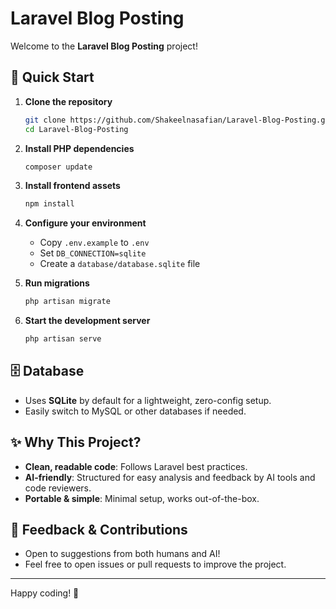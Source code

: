 # Laravel Blog Posting

Welcome to the **Laravel Blog Posting** project!

## 🚀 Quick Start

1. **Clone the repository**  
    ```bash
    git clone https://github.com/Shakeelnasafian/Laravel-Blog-Posting.git
    cd Laravel-Blog-Posting
    ```

2. **Install PHP dependencies**  
    ```bash
    composer update
    ```

3. **Install frontend assets**  
    ```bash
    npm install
    ```

4. **Configure your environment**  
    - Copy `.env.example` to `.env`
    - Set `DB_CONNECTION=sqlite`
    - Create a `database/database.sqlite` file

5. **Run migrations**  
    ```bash
    php artisan migrate
    ```

6. **Start the development server**  
    ```bash
    php artisan serve
    ```

## 🗄️ Database

- Uses **SQLite** by default for a lightweight, zero-config setup.
- Easily switch to MySQL or other databases if needed.

## ✨ Why This Project?

- **Clean, readable code**: Follows Laravel best practices.
- **AI-friendly**: Structured for easy analysis and feedback by AI tools and code reviewers.
- **Portable & simple**: Minimal setup, works out-of-the-box.

## 🤖 Feedback & Contributions

- Open to suggestions from both humans and AI!
- Feel free to open issues or pull requests to improve the project.

---

Happy coding! 🚀
